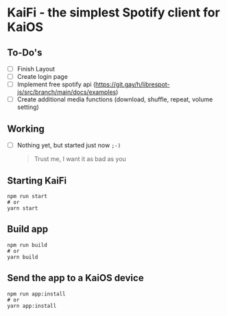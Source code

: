 # KaiFi - the simplest Spotify client for KaiOS

## To-Do's

- [ ] Finish Layout
- [ ] Create login page
- [ ] Implement free spotify api (https://git.gay/h/librespot-js/src/branch/main/docs/examples)
- [ ] Create additional media functions (download, shuffle, repeat, volume setting)

## Working

- [ ] Nothing yet, but started just now `;-)` 
    
    > Trust me, I want it as bad as you

## Starting KaiFi

```console
npm run start
# or
yarn start
```

## Build app

```console
npm run build
# or
yarn build
```

## Send the app to a KaiOS device

```console
npm run app:install
# or
yarn app:install
```
